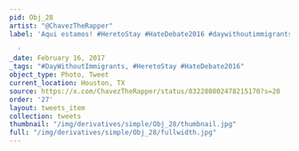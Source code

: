 ```yaml
---
pid: Obj_28
artist: "@ChavezTheRapper"
label: 'Aqui estamos! #HeretoStay #HateDebate2016 #daywithoutimmigrants

  '
_date: February 16, 2017
_tags: "#DayWithoutImmigrants, #HeretoStay #HateDebate2016"
object_type: Photo, Tweet
current_location: Houston, TX
source: https://x.com/ChavezTheRapper/status/832280802478215170?s=20
order: '27'
layout: tweets_item
collection: tweets
thumbnail: "/img/derivatives/simple/Obj_28/thumbnail.jpg"
full: "/img/derivatives/simple/Obj_28/fullwidth.jpg"
---
```

